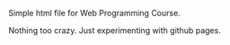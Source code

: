 Simple html file for Web Programming Course.



Nothing too crazy. Just experimenting with github pages. 